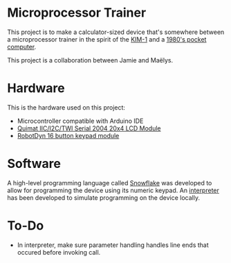 # Microprocessor Trainer
This project is to make a calculator-sized device that's somewhere between a microprocessor trainer in the spirit of the [KIM-1][1] and a [1980's pocket computer][2].

This project is a collaboration between Jamie and Maëlys.

# Hardware
This is the hardware used on this project:
* Microcontroller compatible with Arduino IDE
* [Quimat IIC/I2C/TWI Serial 2004 20x4 LCD Module][3]
* [RobotDyn 16 button keypad module][4]

# Software
A high-level programming language called [Snowflake][5] was developed to allow for programming the device using its numeric keypad. An [interpreter][6] has been developed to simulate programming on the device locally.

# To-Do
* In interpreter, make sure parameter handling handles line ends that occured before invoking call.

[1]: https://en.wikipedia.org/wiki/KIM-1
[2]: https://en.wikipedia.org/wiki/Pocket_computer
[3]: https://www.amazon.ca/Quimat-Serial-Module-Shield-Arduino/dp/B0719R3JP7/
[4]: https://www.amazon.ca/RobotDyn-module-Compatible-Raspberry-Assembled/dp/B071KB7RZ5/
[5]: docs/snowflake/
[6]: interpreter/
